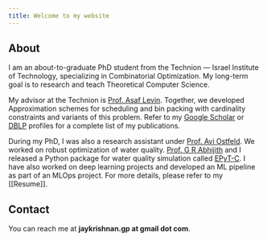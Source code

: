 ```yaml
---
title: Welcome to my website
---
```

## About

I am an about-to-graduate PhD student from the Technion — Israel Institute of Technology, specializing in Combinatorial Optimization. My long-term goal is to research and teach Theoretical Computer Science.

My advisor at the Technion is [Prof. Asaf Levin](https://dds.technion.ac.il/academicstaff/asaf-levin/). Together, we developed Approximation schemes for scheduling and bin packing with cardinality constraints and variants of this problem. Refer to my [Google Scholar](https://scholar.google.com/citations?user=wVidwjEAAAAJ&hl=en) or [DBLP](https://dblp.org/pid/299/1660) profiles for a complete list of my publications.

During my PhD, I was also a research assistant under [Prof. Avi Ostfeld](https://ostfeld.net.technion.ac.il/). We worked on robust optimization of water quality. [Prof. G R Abhijith](https://www.iitk.ac.in/new/abhijith-g-r) and I released a Python package for water quality simulation called [EPyT-C](https://pypi.org/project/epytc/). I have also worked on deep learning projects and developed an ML pipeline as part of an MLOps project. For more details, please refer to my [[Resume]].
## Contact

You can reach me at **jaykrishnan.gp at gmail dot com**.


